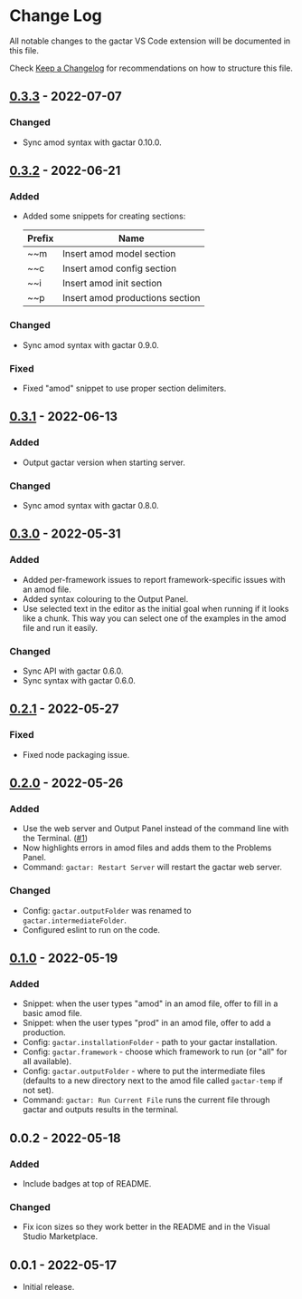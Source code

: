 # Change Log

All notable changes to the gactar VS Code extension will be documented in this file.

Check [Keep a Changelog](http://keepachangelog.com/) for recommendations on how to structure this file.

## [0.3.3](https://github.com/asmaloney/gactar-vscode/releases/tag/v0.3.3) - 2022-07-07

### Changed

- Sync amod syntax with gactar 0.10.0.

## [0.3.2](https://github.com/asmaloney/gactar-vscode/releases/tag/v0.3.2) - 2022-06-21

### Added

- Added some snippets for creating sections:

  | Prefix | Name                            |
  | ------ | ------------------------------- |
  | ~~m    | Insert amod model section       |
  | ~~c    | Insert amod config section      |
  | ~~i    | Insert amod init section        |
  | ~~p    | Insert amod productions section |

### Changed

- Sync amod syntax with gactar 0.9.0.

### Fixed

- Fixed "amod" snippet to use proper section delimiters.

## [0.3.1](https://github.com/asmaloney/gactar-vscode/releases/tag/v0.3.1) - 2022-06-13

### Added

- Output gactar version when starting server.

### Changed

- Sync amod syntax with gactar 0.8.0.

## [0.3.0](https://github.com/asmaloney/gactar-vscode/releases/tag/v0.3.0) - 2022-05-31

### Added

- Added per-framework issues to report framework-specific issues with an amod file.
- Added syntax colouring to the Output Panel.
- Use selected text in the editor as the initial goal when running if it looks like a chunk. This way you can select one of the examples in the amod file and run it easily.

### Changed

- Sync API with gactar 0.6.0.
- Sync syntax with gactar 0.6.0.

## [0.2.1](https://github.com/asmaloney/gactar-vscode/releases/tag/v0.2.1) - 2022-05-27

### Fixed

- Fixed node packaging issue.

## [0.2.0](https://github.com/asmaloney/gactar-vscode/releases/tag/v0.2.0) - 2022-05-26

### Added

- Use the web server and Output Panel instead of the command line with the Terminal. ([#1](https://github.com/asmaloney/gactar-vscode/pull/1))
- Now highlights errors in amod files and adds them to the Problems Panel.
- Command: `gactar: Restart Server` will restart the gactar web server.

### Changed

- Config: `gactar.outputFolder` was renamed to `gactar.intermediateFolder`.
- Configured eslint to run on the code.

## [0.1.0](https://github.com/asmaloney/gactar-vscode/releases/tag/v0.1.0) - 2022-05-19

### Added

- Snippet: when the user types "amod" in an amod file, offer to fill in a basic amod file.
- Snippet: when the user types "prod" in an amod file, offer to add a production.
- Config: `gactar.installationFolder` - path to your gactar installation.
- Config: `gactar.framework` - choose which framework to run (or "all" for all available).
- Config: `gactar.outputFolder` - where to put the intermediate files (defaults to a new directory next to the amod file called `gactar-temp` if not set).
- Command: `gactar: Run Current File` runs the current file through gactar and outputs results in the terminal.

## 0.0.2 - 2022-05-18

### Added

- Include badges at top of README.

### Changed

- Fix icon sizes so they work better in the README and in the Visual Studio Marketplace.

## 0.0.1 - 2022-05-17

- Initial release.
